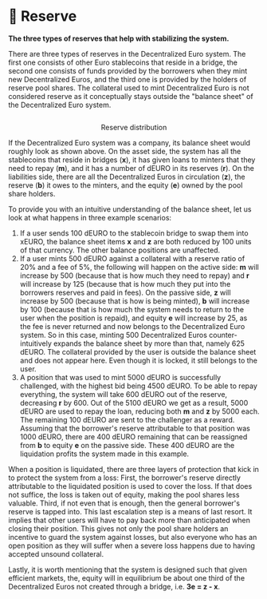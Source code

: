 # 🏦 Reserve

**The three types of reserves that help with stabilizing the system.**

There are three types of reserves in the Decentralized Euro system. The first one consists of other Euro stablecoins that reside in a bridge, the second one consists of funds provided by the borrowers when they mint new Decentralized Euros, and the third one is provided by the holders of reserve pool shares. The collateral used to mint Decentralized Euro is not considered reserve as it conceptually stays outside the "balance sheet" of the Decentralized Euro system.

<figure style="text-align: center"><img src="/assets/reserve.png" alt=""><figcaption><p>Reserve distribution</p></figcaption></figure>

If the Decentralized Euro system was a company, its balance sheet would roughly look as shown above. On the asset side, the system has all the stablecoins that reside in bridges (**x**), it has given loans to minters that they need to repay (**m**), and it has a number of dEURO in its reserves (**r**). On the liabilities side, there are all the Decentralized Euros in circulation (**z**), the reserve (**b**) it owes to the minters, and the equity (**e**) owned by the pool share holders.

To provide you with an intuitive understanding of the balance sheet, let us look at what happens in three example scenarios:

1. If a user sends 100 dEURO to the stablecoin bridge to swap them into xEURO, the balance sheet items **x** and **z** are both reduced by 100 units of that currency. The other balance positions are unaffected.
2. If a user mints 500 dEURO against a collateral with a reserve ratio of 20% and a fee of 5%, the following will happen on the active side: **m** will increase by 500 (because that is how much they need to repay) and **r** will increase by 125 (because that is how much they put into the borrowers reserves and paid in fees). On the passive side, **z** will increase by 500 (because that is how is being minted), **b** will increase by 100 (because that is how much the system needs to return to the user when the position is repaid), and equity **e** will increase by 25, as the fee is never returned and now belongs to the Decentralized Euro system. So in this case, minting 500 Decentralized Euros counter-intuitively expands the balance sheet by more than that, namely 625 dEURO. The collateral provided by the user is outside the balance sheet and does not appear here. Even though it is locked, it still belongs to the user.
3. A position that was used to mint 5000 dEURO is successfully challenged, with the highest bid being 4500 dEURO. To be able to repay everything, the system will take 600 dEURO out of the reserve, decreasing **r** by 600. Out of the 5100 dEURO we get as a result, 5000 dEURO are used to repay the loan, reducing both **m** and **z** by 5000 each. The remaining 100 dEURO are sent to the challenger as a reward. Assuming that the borrower's reserve attributable to that position was 1000 dEURO, there are 400 dEURO remaining that can be reassigned from **b** to equity **e** on the passive side. These 400 dEURO are the liquidation profits the system made in this example.

When a position is liquidated, there are three layers of protection that kick in to protect the system from a loss: First, the borrower's reserve directly attributable to the liquidated position is used to cover the loss. If that does not suffice, the loss is taken out of equity, making the pool shares less valuable. Third, if not even that is enough, then the general borrower's reserve is tapped into. This last escalation step is a means of last resort. It implies that other users will have to pay back more than anticipated when closing their position. This gives not only the pool share holders an incentive to guard the system against losses, but also everyone who has an open position as they will suffer when a severe loss happens due to having accepted unsound collateral.

Lastly, it is worth mentioning that the system is designed such that given efficient markets, the, equity will in equilibrium be about one third of the Decentralized Euros not created through a bridge, i.e. **3e = z - x**.



